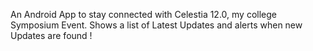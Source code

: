 An Android App to stay connected with Celestia 12.0, my college Symposium Event.
Shows a list of Latest Updates and alerts when new Updates are found ! 

